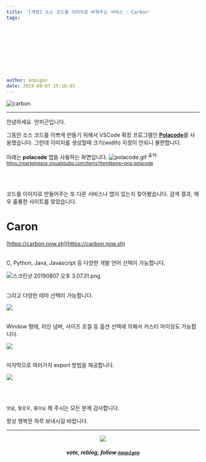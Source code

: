 ```yaml
---
title: '[개발] 소스 코드를 이미지로 바꿔주는 서비스 : Carbon'
tags:
  
  
  
  
  
  
  
  
  
  
author: anpigon
date: 2019-08-07 15:16:45
---
```


![carbon](https://files.steempeak.com/file/steempeak/anpigon/zsKeRB9E-E18489E185B3E1848FE185B3E18485E185B5E186ABE18489E185A3E186BA202019-08-0720E1848BE185A9E18492E185AE203.05.15.png)

***

안녕하세요. 안피곤입니다.

그동안 소스 코드를 이쁘게 만들기 위해서 VSCode 확장 프로그램인 [**Polacode**](https://marketplace.visualstudio.com/items?itemName=pnp.polacode)를 사용했습니다. 그런데 이미지를 생성할때 크기(width) 지정이 안되니 불편합니다.

아래는 **polacode** 앱을 사용하는 화면입니다.
![polacode.gif](https://files.steempeak.com/file/steempeak/anpigon/CVsYSdCU-usage.gif)
<sup>출처: https://marketplace.visualstudio.com/items?itemName=pnp.polacode</sup>

<br>
<br>

코드를 이미지로 만들어주는 또 다른 서비스나 앱이 있는지 찾아봤습니다. 검색 결과, 매우 훌륭한 사이트를 찾았습니다.

# Caron

[https://carbon.now.sh](https://carbon.now.sh)

<br>C, Python, Java, Javascript 등 다양한 개발 언어 선택이 가능합니다.

![스크린샷 20190807 오후 3.07.31.png](https://files.steempeak.com/file/steempeak/anpigon/wSV02sMi-E18489E185B3E1848FE185B3E18485E185B5E186ABE18489E185A3E186BA202019-08-0720E1848BE185A9E18492E185AE203.07.31.png)

<br>그리고 다양한 테마 선택이 가능합니다.

![](https://files.steempeak.com/file/steempeak/anpigon/TDTJvFKc-E18489E185B3E1848FE185B3E18485E185B5E186ABE18489E185A3E186BA202019-08-0720E1848BE185A9E18492E185AE203.07.37.png)

<br>Window 형태, 라인 넘버, 사이즈 조절 등 옵션 선택에 의해서 커스터 마이징도 가능합니다. 

![](https://files.steempeak.com/file/steempeak/anpigon/vwXzw9uS-E18489E185B3E1848FE185B3E18485E185B5E186ABE18489E185A3E186BA202019-08-0720E1848BE185A9E18492E185AE203.07.48.png)

<br>마지막으로 여러가지 export 방법을 제공합니다.

![](https://files.steempeak.com/file/steempeak/anpigon/6D8XRg8b-E18489E185B3E1848FE185B3E18485E185B5E186ABE18489E185A3E186BA202019-08-0720E1848BE185A9E18492E185AE203.07.56.png)

<br>
<br>

 `댓글`, `팔로우`, `좋아요` 해 주시는 모든 분께 감사합니다.

항상 행복한 하루 보내시길 바랍니다.

***

<center><img src='https://steemitimages.com/400x0/https://cdn.steemitimages.com/DQmQmWhMN6zNrLmKJRKhvSScEgWZmpb8zCeE2Gray1krbv6/BC054B6E-6F73-46D0-88E4-C88EB8167037.jpeg'><h5>vote, reblog, follow <code><a href='/@anpigon'>@anpigon</a></code></h5></center>

<br>
